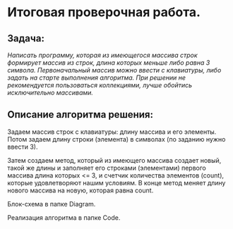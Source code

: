 # **Итоговая проверочная работа.**
## Задача:
*Написать программу, которая из имеющегося массива строк формирует массив из строк, длина которых меньше либо равна 3 символа. Первоначальный массив можно ввести с клавиатуры, либо задать на старте выполнения алгоритма. При решении не рекомендуется пользоваться коллекциями, лучше обойтись исключительно массивами.*
## Описание алгоритма решения:
Задаем массив строк с клавиатуры: длину массива и его элементы. Потом задаем длину строки (элемента) в символах (по заданию нужно ввести 3).

Затем создаем метод, который из имеющего массива создает новый, такой же длины и заполняет его строками (элементами) первого массива длина которых <= 3, и счетчик количества элементов (count), которые удовлетворяют нашим условиям. В конце метод меняет длину нового массива на новую, которая равна count.

Блок-схема в папке Diagram.

Реализация алгоритма в папке Code.